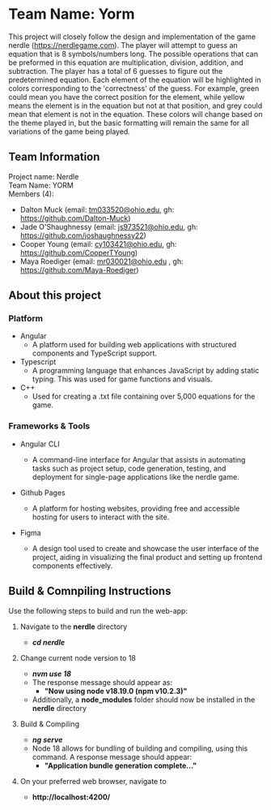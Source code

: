 # Team Name: Yorm

This project will closely follow the design and implementation of the game nerdle (https://nerdlegame.com). The player will attempt to guess an equation that is 8 symbols/numbers long. The possible operations that can be preformed in this equation are multiplication, division, addition, and subtraction. The player has a total of 6 guesses to figure out the predetermined equation. Each element of the equation will be highlighted in colors corresponding to the 'correctness' of the guess. For example, green could mean you have the correct position for the element, while yellow means the element is in the equation but not at that position, and grey could mean that element is not in the equation. These colors will change based on the theme played in, but the basic formatting will remain the same for all variations of the game being played. 

## Team Information

Project name: Nerdle  
Team Name: YORM   
Members (4):  
- Dalton Muck (email: tm033520@ohio.edu, gh: https://github.com/Dalton-Muck)
- Jade O'Shaughnessy (email: js973521@ohio.edu, gh: https://github.com/joshaughnessy22)
- Cooper Young (email: cy103421@ohio.edu, gh: https://github.com/CooperTYoung)
- Maya Roediger (email: mr030021@ohio.edu  , gh: https://github.com/Maya-Roediger)
  
## About this project


### Platform

- Angular
    - A platform used for building web applications with structured components and TypeScript support.
- Typescript
    - A programming language that enhances JavaScript by adding static typing. This was used for game functions and visuals. 
- C++
    - Used for creating a .txt file containing over 5,000 equations for the game.


### Frameworks & Tools


- Angular CLI
    - A command-line interface for Angular that assists in automating tasks such as project setup, code generation, testing, and deployment for single-page applications like the nerdle game.

- Github Pages
    - A platform for hosting websites, providing free and accessible hosting for users to interact with the site.

- Figma
    - A design tool used to create and showcase the user interface of the project, aiding in visualizing the final product and setting up frontend components effectively.

## Build & Comnpiling Instructions

Use the following steps to build and run the web-app:

1. Navigate to the **nerdle** directory
    - **_cd nerdle_**
2.  Change current node version to 18
    - **_nvm use 18_**
    - The response message should appear as: 
        - **"Now using node v18.19.0 (npm v10.2.3)"**
    - Additionally, a **node_modules** folder should now be installed in the **nerdle** directory
3. Build & Compiling
    - **_ng serve_**
    - Node 18 allows for bundling of building and compiling, using this command. A response message should appear: 
        - **"Application bundle generation complete..."**
        
5. On your preferred web browser, navigate to 
    - **http://localhost:4200/**